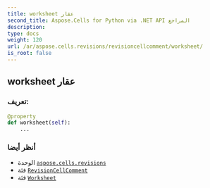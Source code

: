 ```yaml
---
title: worksheet عقار
second_title: Aspose.Cells for Python via .NET API المراجع
description:
type: docs
weight: 120
url: /ar/aspose.cells.revisions/revisioncellcomment/worksheet/
is_root: false
---
```

##  worksheet عقار
###  تعريف:
```python
@property
def worksheet(self):
    ...
```

###  أنظر أيضا
* الوحدة [`aspose.cells.revisions`](../../)
* فئة [`RevisionCellComment`](/cells/python-net/ar/aspose.cells.revisions/revisioncellcomment)
* فئة [`Worksheet`](/cells/python-net/ar/aspose.cells/worksheet)
